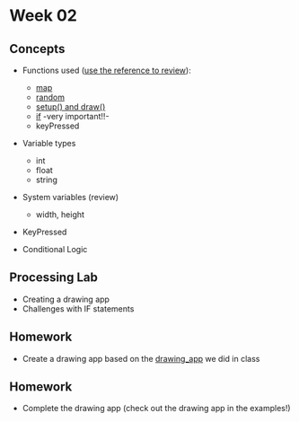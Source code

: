 # Week 02

## Concepts

+ Functions used ([use the reference to review](https://processing.org/reference/)):
	+ [map](https://processing.org/reference/map_.html)
	+ [random](https://processing.org/reference/random_.html)
	+ [setup() and draw()](https://www.youtube.com/watch?v=o8dffrZ86gs)
	+ [if](https://www.youtube.com/watch?v=mVq7Ms01RjA) -very important!!-
	+ keyPressed

+ Variable types
	+ int
	+ float
	+ string

+ System variables (review)
	+ width, height

+ KeyPressed
+ Conditional Logic

## Processing Lab

+ Creating a drawing app
+ Challenges with IF statements

## Homework

+ Create a drawing app based on the [drawing_app](https://github.com/entertainmenttechnology/Earle-MTEC2280-Fall2017/tree/master/week02/processing_demos/drawing_app) we did in class

## Homework
+ Complete the drawing app (check out the drawing app in the examples!)